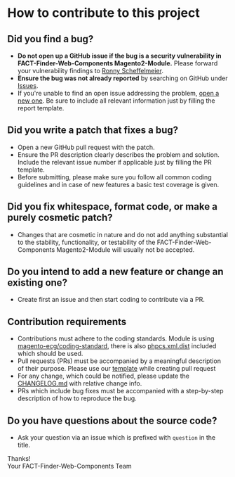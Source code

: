 # How to contribute to this project

## Did you find a bug?

* **Do not open up a GitHub issue if the bug is a security vulnerability in FACT-Finder-Web-Components Magento2-Module.** Please forward your vulnerability findings to [Ronny Scheffelmeier](mailto:ronny.scheffelmeier@omikron.net).
* **Ensure the bug was not already reported** by searching on GitHub under [Issues](https://github.com/FACT-Finder-Web-Components/magento2-module/issues).
* If you're unable to find an open issue addressing the problem, [open a new one](https://github.com/FACT-Finder-Web-Components/magento2-module/issues/new). Be sure to include all relevant information just by filling the report template.

## Did you write a patch that fixes a bug?

* Open a new GitHub pull request with the patch.
* Ensure the PR description clearly describes the problem and solution. Include the relevant issue number if applicable just by filling the PR template.
* Before submitting, please make sure you follow all common coding guidelines and in case of new features a basic test coverage is given.

## Did you fix whitespace, format code, or make a purely cosmetic patch?

* Changes that are cosmetic in nature and do not add anything substantial to the stability, functionality, or testability
  of the FACT-Finder-Web-Components Magento2-Module will usually not be accepted.

## Do you intend to add a new feature or change an existing one?

* Create first an issue and then start coding to contribute via a PR.

## Contribution requirements
- Contributions must adhere to the coding standards. Module is using [magento-ecg/coding-standard](https://github.com/magento-ecg/coding-standard), there is also [phpcs.xml.dist](../phpcs.xml.dist)
  included which should be used.
- Pull requests (PRs) must be accompanied by a meaningful description of their purpose. Please use our [template](ISSUE_TEMPLATE.md) while creating pull request
- For any change, which could be notified, please update the [CHANGELOG.md](../CHANGELOG.md) with relative change info.
- PRs which include bug fixes must be accompanied with a step-by-step description of how to reproduce the bug.

## Do you have questions about the source code?

* Ask your question via an issue which is prefixed with `question` in the title.

Thanks!  
Your FACT-Finder-Web-Components Team
